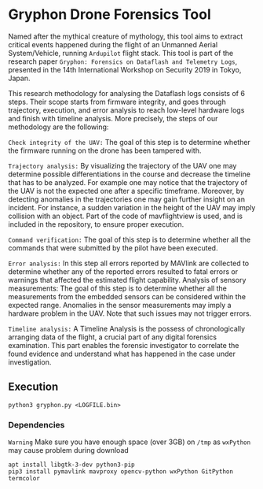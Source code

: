 # Gryphon Drone Forensics Tool

Named after the mythical creature of mythology, this tool aims to extract critical events happened during the flight of an Unmanned Aerial System/Vehicle, running `Ardupilot` flight stack. This tool is part of the research paper `Gryphon: Forensics on Dataflash and Telemetry Logs`, presented in the 14th International Workshop on Security 2019 in Tokyo, Japan.

This research methodology for analysing the Dataflash logs consists of 6 steps. Their scope starts from firmware integrity, and goes through trajectory, execution, and error analysis to reach low-level hardware logs and finish with timeline analysis. More precisely, the steps of our methodology are the following:

`Check integrity of the UAV:` The goal of this step is to determine whether the firmware running on the drone has been tampered with.

`Trajectory analysis:` By visualizing the trajectory of the UAV one may determine possible differentiations in the course and decrease the timeline that has to be analyzed. For example one may notice that the trajectory of the UAV is not the expected one after a specific timeframe. Moreover, by detecting anomalies in the trajectories one may gain further insight on an incident. For instance, a sudden variation in the height of the UAV may imply collision with an object. Part of the code of mavflightview is used, and is included in the repository, to ensure proper execution.

`Command verification:` The goal of this step is to determine whether all the commands that were submitted by the pilot have been executed.

`Error analysis:` In this step all errors reported by MAVlink are collected to determine whether any of the reported errors resulted to fatal errors or warnings that affected the estimated flight capability.
Analysis of sensory measurements: The goal of this step is to determine whether all the measurements from the embedded sensors can be considered within the expected range. Anomalies in the sensor measurements may imply a hardware problem in the UAV. Note that such issues may not trigger errors.

`Timeline analysis:` A Timeline Analysis is the possess of chronologically arranging data of the flight, a crucial part of any digital forensics examination. This part enables the forensic investigator to correlate the found evidence and understand what has happened in the case under investigation.


## Execution
```
python3 gryphon.py <LOGFILE.bin>
```

### Dependencies
`Warning` Make sure you have enough space (over 3GB) on `/tmp` as `wxPython` may cause problem during download
```
apt install libgtk-3-dev python3-pip
pip3 install pymavlink mavproxy opencv-python wxPython GitPython termcolor
```
